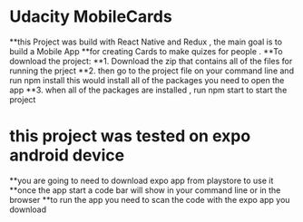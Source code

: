 # Udacity MobileCards
**this Project was build with React Native and Redux , the main goal is to build a Mobile App
**for creating Cards to make quizes for people .
**To download the project: 
**1. Download the zip that contains all of the files for running the prject 
**2. then go to the project  file on your command line and run npm install this would install all of the packages you need to open the app
**3. when all of the packages are installed , run npm start  to start the project 


# this project was tested on expo android device 
 **you are going to need to download expo app from playstore to use it 
**once the app start a code bar will show in your command line or in the browser 
**to run the app you need to scan the code with the expo app you download 
